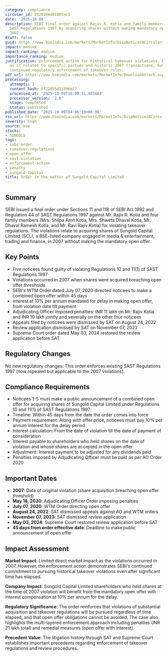 ```yaml
---
category: compliance
circular_id: 252010ed01805ac3
date: '2025-10-09'
description: SEBI final order against Rajiv R. Kotia and family members for violating
  SAST Regulations 1997 by acquiring shares without making mandatory open offer in
  2007.
draft: false
guid: https://www.bseindia.com/markets/MarketInfo/DispNoticesNCirculars.aspx?Noticeid={DDA4416A-63A8-46C9-B406-2796319BF879}&noticeno=20251009-1&dt=10/09/2025&icount=1&totcount=64&flag=0
impact: medium
impact_ranking: medium
importance_ranking: medium
justification: Enforcement action for historical takeover violations. Medium impact
  as it relates to specific parties and historic 2007 transactions, but demonstrates
  continued regulatory enforcement of takeover rules.
pdf_url: https://www.bseindia.com/markets/MarketInfo/DownloadAttach.aspx?id=20251009-1&attachedId=967bcd0e-f9ca-493d-b471-21df83c143a0
processing:
  attempts: 1
  content_hash: 5f22855d11396b17
  processed_at: '2025-10-09T16:00:51.921663'
  processor_version: '2.0'
  stage: completed
  status: published
published_date: '2025-10-09T04:06:19+00:00'
rss_url: https://www.bseindia.com/markets/MarketInfo/DispNoticesNCirculars.aspx?Noticeid={DDA4416A-63A8-46C9-B406-2796319BF879}&noticeno=20251009-1&dt=10/09/2025&icount=1&totcount=64&flag=0
severity: high
source: bse
stocks:
- SUNGOLD
tags:
- sebi-order
- takeover-regulations
- open-offer
- sast-violation
- enforcement-action
- penalty
- sungold-capital
title: Order in the matter of Sungold Capital Limited
---
```


## Summary

SEBI issued a final order under Sections 11 and 11B of SEBI Act 1992 and Regulation 44 of SAST Regulations 1997 against Mr. Rajiv R. Kotia and four family members (Mrs. Shilpa Amit Kotia, Mrs. Shweta Dhaval Kotia, Mr. Dhaval Ramesh Kotia, and Mr. Ravi Rajiv Kotia) for violating takeover regulations. The violations relate to acquiring shares of Sungold Capital Limited (SCL), a BSE-listed company engaged in media & entertainment, trading and finance, in 2007 without making the mandatory open offer.

## Key Points

- Five noticees found guilty of violating Regulations 10 and 11(1) of SAST Regulations 1997
- Violations occurred in 2007 when shares were acquired breaching open offer thresholds
- SEBI's WTM Order dated July 07, 2020 directed noticees to make a combined open offer within 45 days
- Interest at 10% per annum mandated for delay in making open offer, from violation date till payment
- Adjudicating Officer imposed penalties: INR 11 lakh on Mr. Rajiv Kotia and INR 10 lakh jointly and severally on the other four noticees
- Appeals filed by noticees were dismissed by SAT on August 24, 2022
- Review application dismissed by SAT on November 07, 2023
- Supreme Court order dated May 03, 2024 restored the review application before SAT

## Regulatory Changes

No new regulatory changes. This order enforces existing SAST Regulations 1997 (now repealed but applicable to the 2007 violations).

## Compliance Requirements

- Noticees 1-5 must make a public announcement of a combined open offer for acquiring shares of Sungold Capital Limited under Regulations 10 and 11(1) of SAST Regulations 1997
- Timeline: Within 45 days from the date the order comes into force
- Payment requirement: Along with offer price, noticees must pay 10% per annum interest for the delay period
- Interest calculation: From the date of violation till the date of payment of consideration
- Interest payable to shareholders who held shares on the date of violation and whose shares are accepted in the open offer
- Adjustment: Interest payment to be adjusted for any dividends paid
- Penalties imposed by Adjudicating Officer must be paid as per AO Order 2020

## Important Dates

- **2007**: Date of original violation (share acquisition breaching open offer threshold)
- **May 18, 2020**: Adjudicating Officer Order imposing penalties
- **July 07, 2020**: WTM Order directing open offer
- **August 24, 2022**: SAT dismissed appeals against AO and WTM orders
- **November 07, 2023**: SAT dismissed review application
- **May 03, 2024**: Supreme Court restored review application before SAT
- **45 days from order effective date**: Deadline to make public announcement of open offer

## Impact Assessment

**Market Impact**: Limited direct market impact as the violations occurred in 2007. However, the enforcement action demonstrates SEBI's continued commitment to pursuing historical takeover violations even after significant time has elapsed.

**Company Impact**: Sungold Capital Limited shareholders who held shares at the time of 2007 violation will benefit from the mandatory open offer with interest compensation at 10% per annum for the delay.

**Regulatory Significance**: The order reinforces that violations of substantial acquisition and takeover regulations will be pursued regardless of time elapsed, and that open offer obligations cannot be avoided. The case also highlights the multi-layered enforcement approach including penalties (INR 21 lakh total) and remedial measures (open offer with interest).

**Precedent Value**: The litigation history through SAT and Supreme Court establishes important precedents regarding enforcement of takeover regulations and review procedures.